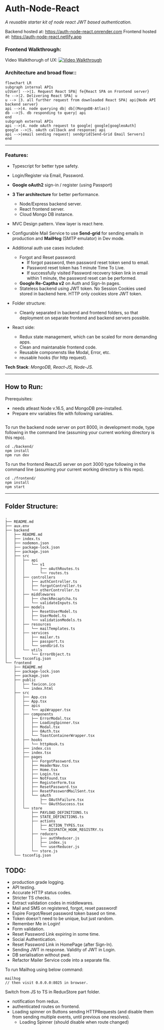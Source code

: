 # **Auth-Node-React**

_A reusable starter kit of node react JWT based authentication._

Backend hosted at: https://auth-node-react.onrender.com
Frontend hosted at: https://auth-node-react.netlify.app

### **Frontend Walkthrough:** 

Video Walkthorugh of UX:
[![Video Walkthrough](https://img.youtube.com/vi/hXLodKNI_GY/maxresdefault.jpg)](https://youtu.be/hXLodKNI_GY)

### **Architecture and broad flow:**:
```mermaid
flowchart LR
subgraph internal APIs
u[User] -->|1. Request React SPA| fe{React SPA on Frontend server}
fe -->|2. Delivering React SPA| u
u --> |3. all further request from downloaded React SPA| api{Node API backend server}
api -->|4. node querying db| db[(MongoDB-Atlas)]
db -->|5. db responding to query| api
end
subgraph external APIs
api -->|4. node oAuth request to google| google[googleoAuth]
google -->|5. oAuth callback and response| api
api -->|email sending request| sendgrid[Send-Grid Email Servers]
end
```

---
### **Features:** 
- Typescript for better type safety.
- Login/Register via Email, Password.
- **Google oAuth2** sign-in / register (using Passport)
- **3 Tier architecture** for better performance.
  - Node/Express backend server.
  - React frontend server.
  - Cloud Mongo DB instance.
- MVC Design pattern. View layer is react here.
- Configurable Mail Service to use **Send-grid** for sending emails in production and **MailHog** (SMTP emulator) in Dev mode.
- Additional auth use cases included:
  - Forgot and Reset password:
    - If forgot password, then password reset token send to email.
    - Password reset token has 1 minute Time To Live.
    - If successfully visited Password recovery token link in email within 1 minute, the password reset can be performed.
  - **Google Re-Captha v2** on Auth and Sign-In pages.
  - Stateless backend using JWT token. No Session Cookies used stored in backend here. HTTP only cookies store JWT token.

- Folder structure:
  - Cleanly separated in backend and frontend folders, so that deployment on separate frontend and backend servers possible.

- React side:
  - Redux state management, which can be scaled for more demanding apps.
  - Clean and maintanable frontend code.
  - Reusable componensts like Modal, Error, etc.
  - reusable hooks (for http request).

**Tech Stack**: *MongoDB, React-JS, Node-JS.*

---

## **How to Run**:
Prerequisites: 
- needs atleast Node v.16.5, and MongoDB pre-installed.
- Prepare env variables file with following variables.
```
```

To run the backend node server on port 8000, in development mode, type following in the command line (assuming your current working directory is this repo).
```
cd ./backend/
npm install
npm run dev
```

To run the frontend ReactJS server on port 3000 type following in the command line (assuming your current working directory is this repo).

```
cd ./frontend/
npm install
npm start
```
---
## **Folder Structure**:
```
.
├── README.md
├── aux.env
├── backend
│   ├── README.md
│   ├── index.ts
│   ├── nodemon.json
│   ├── package-lock.json
│   ├── package.json
│   ├── src
│   │   ├── api
│   │   │   └── v1
│   │   │       ├── oAuthRoutes.ts
│   │   │       └── routes.ts
│   │   ├── controllers
│   │   │   ├── authController.ts
│   │   │   ├── forgotController.ts
│   │   │   └── otherController.ts
│   │   ├── middlewares
│   │   │   ├── checkRecaptcha.ts
│   │   │   └── validateInputs.ts
│   │   ├── models
│   │   │   ├── ResetUserModel.ts
│   │   │   ├── UserModel.ts
│   │   │   └── validationModels.ts
│   │   ├── resources
│   │   │   └── mailTemplates.ts
│   │   ├── services
│   │   │   ├── mailer.ts
│   │   │   ├── passport.ts
│   │   │   └── sendGrid.ts
│   │   └── utils
│   │       └── ErrorObject.ts
│   └── tsconfig.json
└── frontend
    ├── README.md
    ├── package-lock.json
    ├── package.json
    ├── public
    │   ├── favicon.ico
    │   └── index.html
    ├── src
    │   ├── App.css
    │   ├── App.tsx
    │   ├── apis
    │   │   └── apiWrapper.tsx
    │   ├── components
    │   │   ├── ErrorModal.tsx
    │   │   ├── LoadingSpinner.tsx
    │   │   ├── Modal.tsx
    │   │   ├── OAuth.tsx
    │   │   └── ToastContainerWrapper.tsx
    │   ├── hooks
    │   │   └── httpHook.ts
    │   ├── index.css
    │   ├── index.tsx
    │   ├── pages
    │   │   ├── ForgotPassword.tsx
    │   │   ├── HeaderNav.tsx
    │   │   ├── Home.tsx
    │   │   ├── Login.tsx
    │   │   ├── NotFound.tsx
    │   │   ├── RegisterForm.tsx
    │   │   ├── ResetPassword.tsx
    │   │   ├── ResetPasswordMailSent.tsx
    │   │   └── oAuth
    │   │       ├── OAuthFailure.tsx
    │   │       └── OAuthSuccess.tsx
    │   └── store
    │       ├── PAYLOAD_DEFINITIONS.ts
    │       ├── STATE_DEFINITIONS.ts
    │       ├── actions
    │       │   ├── ACTION_TYPES.tsx
    │       │   └── DISPATCH_HOOK_REGISTRY.ts
    │       ├── reducers
    │       │   ├── authReducer.js
    │       │   ├── index.js
    │       │   └── userReducer.js
    │       └── store.js
    └── tsconfig.json
```
## **TODO**:
- production grade logging.
- API testing.
- Accurate HTTP status codes.
- Stricter TS checks.
- Extract validation codes in middlewares.
- Mail and SMS on registered, forgot, reset password!
- Expire Forgot/Reset password token based on time.
- Token doesn't need to be unique, but just random.
- Remember Me in Login!
- Form validation.
- Reset Password Link expiring in some time.
- Social Authentication.
- Reset Password Link in HomePage (after Sign-In).
- Sending JWT in response. Validity of JWT in Login.
- DB serialisation without pwd.
- Refactor Mailer Service code into a separate file.

To run Mailhog using below command:
```
mailhog
// then visit 0.0.0.0:8025 in browser.
```

Switch from JS to TS in ReduxStore part folder.
- notification from redux.
- authenticated routes on frontend.
- Loading spinner on Buttons sending HTTPRequests (and disable them from sending multiple events, until previous one resolves).
  - Loading Spinner (should disable when route changed)


